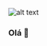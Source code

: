 ![alt text](https://1.bp.blogspot.com/-YNQ3AWA44wU/X6BAeApzFWI/AAAAAAAAAxs/O1_DDapTZ9YZPGxvyZLNuLSwzbWm_zl4ACLcBGAsYHQ/s700/CapaGithubteste1.png)

### Olá 👋

<!--
**NadyCarboni/NadyCarboni** is a ✨ _special_ ✨ repository because its `README.md` (this file) appears on your GitHub profile.

Here are some ideas to get you started:

- 🔭 I’m currently working on ...
- 🌱 I’m currently learning ...
- 👯 I’m looking to collaborate on ...
- 🤔 I’m looking for help with ...
- 💬 Ask me about ...
- 📫 How to reach me: ...
- 😄 Pronouns: ...
- ⚡ Fun fact: ...
-->
